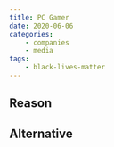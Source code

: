 ```yaml
---
title: PC Gamer
date: 2020-06-06
categories:
    - companies
    - media
tags:
    - black-lives-matter
---
```


## Reason


## Alternative

